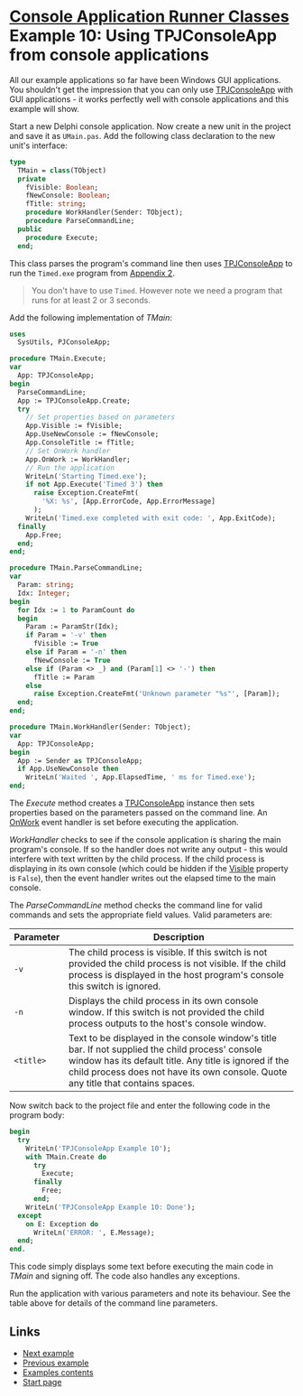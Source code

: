 # [Console Application Runner Classes](../../ConsoleApp.md) Example 10: Using TPJConsoleApp from console applications

All our example applications so far have been Windows GUI applications. You shouldn't get the impression that you can only use [TPJConsoleApp](../API/TPJConsoleApp.md) with GUI applications - it works perfectly well with console applications and this example will show.

Start a new Delphi console application. Now create a new unit in the project and save it as `UMain.pas`. Add the following class declaration to the new unit's interface:

```pascal
type
  TMain = class(TObject)
  private
    fVisible: Boolean;
    fNewConsole: Boolean;
    fTitle: string;
    procedure WorkHandler(Sender: TObject);
    procedure ParseCommandLine;
  public
    procedure Execute;
  end;
```

This class parses the program's command line then uses [TPJConsoleApp](../API/TPJConsoleApp.md) to run the `Timed.exe` program from [Appendix 2](../Appendices/Appendix2.md).

> You don't have to use `Timed`. However note we need a program that runs for at least 2 or 3 seconds.

Add the following implementation of _TMain_:

```pascal
uses
  SysUtils, PJConsoleApp;

procedure TMain.Execute;
var
  App: TPJConsoleApp;
begin
  ParseCommandLine;
  App := TPJConsoleApp.Create;
  try
    // Set properties based on parameters
    App.Visible := fVisible;
    App.UseNewConsole := fNewConsole;
    App.ConsoleTitle := fTitle;
    // Set OnWork handler
    App.OnWork := WorkHandler;
    // Run the application
    WriteLn('Starting Timed.exe');
    if not App.Execute('Timed 3') then
      raise Exception.CreateFmt(
        '%X: %s', [App.ErrorCode, App.ErrorMessage]
      );
    WriteLn('Timed.exe completed with exit code: ', App.ExitCode);
  finally
    App.Free;
  end;
end;

procedure TMain.ParseCommandLine;
var
  Param: string;
  Idx: Integer;
begin
  for Idx := 1 to ParamCount do
  begin
    Param := ParamStr(Idx);
    if Param = '-v' then
      fVisible := True
    else if Param = '-n' then
      fNewConsole := True
    else if (Param <> _) and (Param[1] <> '-') then
      fTitle := Param
    else
      raise Exception.CreateFmt('Unknown parameter "%s"', [Param]);
  end;
end;

procedure TMain.WorkHandler(Sender: TObject);
var
  App: TPJConsoleApp;
begin
  App := Sender as TPJConsoleApp;
  if App.UseNewConsole then
    WriteLn('Waited ', App.ElapsedTime, ' ms for Timed.exe');
end;
```

The _Execute_ method creates a [TPJConsoleApp](../API/TPJConsoleApp.md) instance then sets properties based on the parameters passed on the command line. An [OnWork](../API/TPJCustomConsoleApp-OnWork.md) event handler is set before executing the application.

_WorkHandler_ checks to see if the console application is sharing the main program's console. If so the handler does not write any output - this would interfere with text written by the child process. If the child process is displaying in its own console (which could be hidden if the [Visible](../API/TPJCustomConsoleApp-Visible.md) property is `False`), then the event handler writes out the elapsed time to the main console.

The _ParseCommandLine_ method checks the command line for valid commands and sets the appropriate field values. Valid parameters are:

| Parameter | Description |
|-----------|-------------|
| `-v` | The child process is visible. If this switch is not provided the child process is not visible. If the child process is displayed in the host program's console this switch is ignored. |
| `-n` | Displays the child process in its own console window. If this switch is not provided the child process outputs to the host's console window. |
| `<title>` | Text to be displayed in the console window's title bar. If not supplied the child process' console window has its default title. Any title is ignored if the child process does not have its own console. Quote any title that contains spaces. |

Now switch back to the project file and enter the following code in the program body:

```pascal
begin
  try
    WriteLn('TPJConsoleApp Example 10');
    with TMain.Create do
      try
        Execute;
      finally
        Free;
      end;
    WriteLn('TPJConsoleApp Example 10: Done');
  except
    on E: Exception do
      WriteLn('ERROR: ', E.Message);
  end;
end.
```

This code simply displays some text before executing the main code in _TMain_ and signing off. The code also handles any exceptions.

Run the application with various parameters and note its behaviour. See the table above for details of the command line parameters.

## Links

* [Next example](./Example11.md)
* [Previous example](./Example9.md)
* [Examples contents](../Examples.md)
* [Start page](../../ConsoleApp.md)
